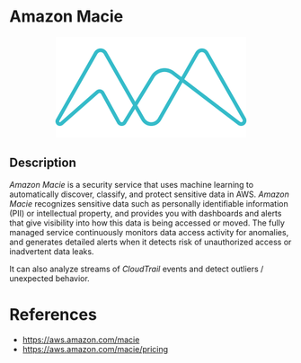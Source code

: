 # Amazon Macie

<p align="center">
  <img src="https://github.com/WhiteRookPL/aws-identity-access-management/raw/master/knowledge-base/assets/macie.png" />
</p>

## Description

*Amazon Macie* is a security service that uses machine learning to automatically discover, classify, and protect sensitive data in AWS. *Amazon Macie* recognizes sensitive data such as personally identifiable information (PII) or intellectual property, and provides you with dashboards and alerts that give visibility into how this data is being accessed or moved. The fully managed service continuously monitors data access activity for anomalies, and generates detailed alerts when it detects risk of unauthorized access or inadvertent data leaks.

It can also analyze streams of *CloudTrail* events and detect outliers / unexpected behavior.

# References

- https://aws.amazon.com/macie
- https://aws.amazon.com/macie/pricing